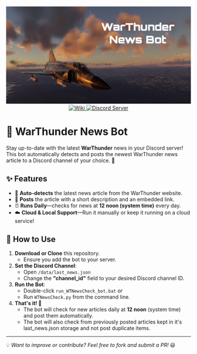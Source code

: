<p align="center">
	<img src="https://github.com/Qaiten/war-thunder-news-bot/blob/main/images/HeaderImage.png" alt="WT News Bot Banner" />
	<br />
	<a href="https://github.com/Qaiten/war-thunder-news-bot/wiki">
		<img src="https://img.shields.io/badge/WT_News_Bot-Wiki-orange.svg?style=for-the-badge&logo=github" alt="Wiki" />
	</a>
	<a href="https://discord.gg/XS6w8D8">
		<img src="https://img.shields.io/discord/532683310409842728.svg?label=Discord&logo=Discord&colorB=7289da&style=for-the-badge" alt="Discord Server">
	</a>
</p>

# 🚀 WarThunder News Bot

Stay up-to-date with the latest **WarThunder** news in your Discord server! This bot automatically detects and posts the newest WarThunder news article to a Discord channel of your choice. 📢

## ✨ Features
- 📰 **Auto-detects** the latest news article from the WarThunder website.
- 🤖 **Posts** the article with a short description and an embedded link.
- ⏰ **Runs Daily**—checks for news at **12 noon (system time)** every day.
- ☁️ **Cloud & Local Support**—Run it manually or keep it running on a cloud service!

## 📌 How to Use
1. **Download or Clone** this repository.
   - Ensure you add the bot to your server.
2. **Set the Discord Channel**: 
   - Open `/data/last_news.json`
   - Change the **"channel_id"** field to your desired Discord channel ID.
3. **Run the Bot**:
   - Double-click `run_WTNewsCheck_bot.bat` _or_
   - Run `WTNewsCheck.py` from the command line.
4. **That's it! 🎉**
   - The bot will check for new articles daily at **12 noon** (system time) and post them automatically.
   - The bot will also check from previously posted articles kept in it's last_news.json storage and not post duplicate items.

---

💡 *Want to improve or contribute? Feel free to fork and submit a PR!* 😃